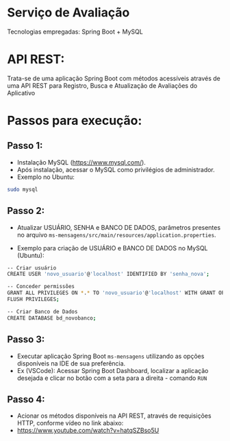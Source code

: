# Serviço de Avaliação
Tecnologias empregadas: Spring Boot + MySQL

# API REST:
Trata-se de uma aplicação Spring Boot com métodos acessíveis através de uma API REST para Registro, Busca e Atualização de Avaliações do Aplicativo

# Passos para execução:

## Passo 1:
* Instalação MySQL (https://www.mysql.com/).
* Após instalação, acessar o MySQL como privilégios de administrador.
* Exemplo no Ubuntu:
```bash
sudo mysql
```

## Passo 2:
* Atualizar USUÁRIO, SENHA e BANCO DE DADOS, parâmetros presentes no arquivo `ms-mensagens/src/main/resources/application.properties`.

* Exemplo para criação de USUÁRIO e BANCO DE DADOS no MySQL (Ubuntu):
```bash
-- Criar usuário
CREATE USER 'novo_usuario'@'localhost' IDENTIFIED BY 'senha_nova';

-- Conceder permissões
GRANT ALL PRIVILEGES ON *.* TO 'novo_usuario'@'localhost' WITH GRANT OPTION;
FLUSH PRIVILEGES;
```

```bash
-- Criar Banco de Dados
CREATE DATABASE bd_novobanco;
```

## Passo 3:
* Executar aplicação Spring Boot `ms-mensagens` utilizando as opções disponíveis na IDE de sua preferência.
* Ex (VSCode): Acessar Spring Boot Dashboard, localizar a aplicação desejada e clicar no botão com a seta para a direita - comando `RUN`

## Passo 4:
* Acionar os métodos disponíveis na API REST, através de requisições HTTP, conforme vídeo no link abaixo:
* https://www.youtube.com/watch?v=hatqSZBso5U